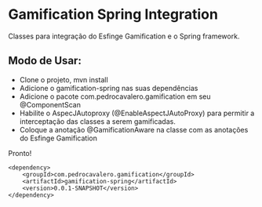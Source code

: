 # Gamification Spring Integration
Classes para integração do Esfinge Gamification e o Spring framework.


## Modo de Usar:


*   Clone o projeto, mvn install
*	Adicione o gamification-spring nas suas dependências
*	Adicione o pacote com.pedrocavalero.gamification em seu @ComponentScan
*   Habilite o AspecJAutoproxy (@EnableAspectJAutoProxy) para permitir a interceptação das classes a serem gamificadas.
*	Coloque a anotação @GamificationAware na classe com as anotações do Esfinge Gamification

Pronto!

	<dependency>
		<groupId>com.pedrocavalero.gamification</groupId>
		<artifactId>gamification-spring</artifactId>
		<version>0.0.1-SNAPSHOT</version>
	</dependency>
	

 
